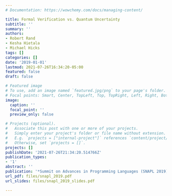 ```yaml
---
# Documentation: https://wowchemy.com/docs/managing-content/

title: Formal Verification vs. Quantum Uncertainty
subtitle: ''
summary: ''
authors:
- Robert Rand
- Kesha Hietala
- Michael Hicks
tags: []
categories: []
date: '2019-01-01'
lastmod: 2021-07-26T16:34:20-05:00
featured: false
draft: false

# Featured image
# To use, add an image named `featured.jpg/png` to your page's folder.
# Focal points: Smart, Center, TopLeft, Top, TopRight, Left, Right, BottomLeft, Bottom, BottomRight.
image:
  caption: ''
  focal_point: ''
  preview_only: false

# Projects (optional).
#   Associate this post with one or more of your projects.
#   Simply enter your project's folder or file name without extension.
#   E.g. `projects = ["internal-project"]` references `content/project/deep-learning/index.md`.
#   Otherwise, set `projects = []`.
projects: []
publishDate: '2021-07-26T21:34:20.514766Z'
publication_types:
- '1'
abstract: ''
publication: '*Summit on Advances in Programming Languages (SNAPL 2019)*'
url_pdf: files/snapl_2019.pdf
url_slides: files/snapl_2019_slides.pdf

---
```

